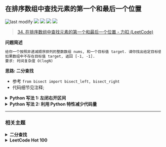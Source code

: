 ## 在排序数组中查找元素的第一个和最后一个位置
<!--START_SECTION:badge-->
![last modify](https://img.shields.io/static/v1?label=last%20modify&message=2025-07-08%2016%3A53%3A13&label_color=gray&color=thistle&style=flat-square)
[![](https://img.shields.io/static/v1?label=&message=%E4%B8%AD%E7%AD%89&label_color=gray&color=yellow&style=flat-square)](../../../README.md#中等)
[![](https://img.shields.io/static/v1?label=&message=LeetCode&label_color=gray&color=green&style=flat-square)](../../../README.md#leetcode)
[![](https://img.shields.io/static/v1?label=&message=%E4%BA%8C%E5%88%86%E6%9F%A5%E6%89%BE&label_color=gray&color=blue&style=flat-square)](../../../README.md#二分查找)
[![](https://img.shields.io/static/v1?label=&message=LeetCode%20Hot%20100&label_color=gray&color=blue&style=flat-square)](../../../README.md#leetcode-hot-100)
<!--END_SECTION:badge-->
<!--info
tags: [二分, lc100]
source: LeetCode
level: 中等
number: '0034'
name: 在排序数组中查找元素的第一个和最后一个位置
companies: []
-->

> [34. 在排序数组中查找元素的第一个和最后一个位置 - 力扣 (LeetCode) ](https://leetcode.cn/problems/find-first-and-last-position-of-element-in-sorted-array/)

<summary><b>问题简述</b></summary>

```txt
给你一个按照非递减顺序排列的整数数组 nums, 和一个目标值 target. 请你找出给定目标值在数组中的开始位置和结束位置.
如果数组中不存在目标值 target, 返回 [-1, -1].
要求: 时间复杂度 O(logN)
```

<!--
<details><summary><b>详细描述</b></summary>

```txt
```

</details>
-->

<!-- <div align="center"><img src="../../../_assets/xxx.png" height="300" /></div> -->

<summary><b>思路: 二分查找</b></summary>

- 参考 `from bisect import bisect_left, bisect_right`
- 代码细节见注释;

<details><summary><b>Python 写法 1: 左闭右开区间</b></summary>

```python
class Solution:
    def searchRange(self, nums: List[int], target: int) -> List[int]:
        if not nums: return [-1, -1]

        # 找最左侧的 target
        l, r = 0, len(nums)
        while l < r:  # 退出循环时 l == r
            m = l + (r - l) // 2
            if nums[m] < target:
                l = m + 1
            else:
                r = m

        # 不存在 target
        if l == len(nums) or nums[l] != target:
            return [-1, -1]

        L = l
        # 找最右侧的 target
        l, r = 0, len(nums)
        while l < r:
            m = l + (r - l) // 2
            if nums[m] <= target:  # 与找最左侧只有 <= 这一处区别
                l = m + 1
            else:
                r = m

        R = r - 1  # 注意 r 是开区间
        return [L, R]
```

</details>


<details><summary><b>Python 写法 2: 利用 Python 特性减少代码量</b></summary>

```python
class Solution:
    def searchRange(self, nums: List[int], target: int) -> List[int]:
        if not nums: return [-1, -1]

        def bisect(l, r, com):
            while l < r:
                m = l + (r - l) // 2
                if eval(f'{nums[m]} {com} {target}'):
                    l = m + 1
                else:
                    r = m
            return l  # 退出循环时 l == r

        # 找最左侧的 target
        L = bisect(0, len(nums), '<')
        # 不存在 target
        if L == len(nums) or nums[L] != target:
            return [-1, -1]

        R = bisect(0, len(nums), '<=') - 1
        return [L, R]
```

</details>

<!--START_SECTION:relate-->
---

### 相关主题

<details><summary><b>二分查找</b></summary>

> [[中等, LeetCode] 两数相除](../../2021/10/LeetCode_0029_中等_两数相除.md)  
> [[中等, LeetCode] 搜索二维矩阵 II 🔥](../07/LeetCode_0240_中等_搜索二维矩阵II.md)  
> [[中等, LeetCode] 搜索旋转排序数组 🔥](../../2021/10/LeetCode_0033_中等_搜索旋转排序数组.md)  
> [[中等, 剑指Offer2] 整数除法 🔥](../09/剑指Offer2_001_中等_整数除法.md)  
> [[中等, 剑指Offer] 二维数组中的查找](../../2021/11/剑指Offer_0400_中等_二维数组中的查找.md)  
> [[中等, 剑指Offer] 数值的整数次方（快速幂） 🔥](../../2021/11/剑指Offer_1600_中等_数值的整数次方（快速幂）.md)  
> [[中等, 牛客] 二分查找-II](../04/牛客_0105_中等_二分查找-II.md)  
> [[中等, 牛客] 二维数组中的查找](../02/牛客_0029_中等_二维数组中的查找.md)  
> [[中等, 牛客] 寻找峰值 🔥](../04/牛客_0107_中等_寻找峰值.md)  
> [[中等, 牛客] 矩阵元素查找](../04/牛客_0086_中等_矩阵元素查找.md)  
  > 
> [[困难, LeetCode] 寻找两个正序数组的中位数 🔥](../02/LeetCode_0004_困难_寻找两个正序数组的中位数.md)  
> [[困难, LeetCode] 将数据流变为多个不相交区间](../../2021/10/LeetCode_0352_困难_将数据流变为多个不相交区间.md)  
> [[困难, 牛客] 在两个长度相等的排序数组中找到上中位数](../02/牛客_0036_困难_在两个长度相等的排序数组中找到上中位数.md)  
  > 
> [[简单, LeetCode] x 的平方根 🔥](LeetCode_0069_简单_x的平方根.md)  
> [[简单, LeetCode] 排列硬币](../../2021/10/LeetCode_0441_简单_排列硬币.md)  
> [[简单, 剑指Offer2] 山峰数组的顶部](../09/剑指Offer2_069_简单_山峰数组的顶部.md)  
> [[简单, 剑指Offer] 在排序数组中查找数字](../01/剑指Offer_5302_简单_在排序数组中查找数字.md)  
> [[简单, 剑指Offer] 旋转数组的最小数字](../../2021/11/剑指Offer_1100_简单_旋转数组的最小数字.md)  
> [[简单, 剑指Offer] 求0～n-1中缺失的数字](../01/剑指Offer_5301_简单_求0～n-1中缺失的数字.md)  
> [[简单, 牛客] 在旋转过的有序数组中寻找目标值](../03/牛客_0048_简单_在旋转过的有序数组中寻找目标值.md)  
> [[简单, 牛客] 数字在升序数组中出现的次数](../03/牛客_0074_简单_数字在升序数组中出现的次数.md)  
> [[简单, 牛客] 旋转数组的最小数字](../03/牛客_0071_简单_旋转数组的最小数字.md)  
> [[简单, 牛客] 求平方根 🔥](../02/牛客_0032_简单_求平方根.md)  
  > 

</details>
<details><summary><b>LeetCode Hot 100</b></summary>

> [[中等, LeetCode] 三数之和 🔥](../../2021/10/LeetCode_0015_中等_三数之和.md)  
> [[中等, LeetCode] 下一个排列 🔥](LeetCode_0031_中等_下一个排列.md)  
> [[中等, LeetCode] 两数相加 🔥](../../2021/10/LeetCode_0002_中等_两数相加.md)  
> [[中等, LeetCode] 全排列 🔥](LeetCode_0046_中等_全排列.md)  
> [[中等, LeetCode] 全排列II 🔥](LeetCode_0047_中等_全排列II.md)  
> [[中等, LeetCode] 删除链表的倒数第N个结点 🔥](../01/LeetCode_0019_中等_删除链表的倒数第N个结点.md)  
> [[中等, LeetCode] 字母异位词分组 🔥](LeetCode_0049_中等_字母异位词分组.md)  
> [[中等, LeetCode] 括号生成 🔥](LeetCode_0022_中等_括号生成.md)  
> [[中等, LeetCode] 搜索旋转排序数组 🔥](../../2021/10/LeetCode_0033_中等_搜索旋转排序数组.md)  
> [[中等, LeetCode] 数组中的第K个最大元素 🔥](LeetCode_0215_中等_数组中的第K个最大元素.md)  
> [[中等, LeetCode] 无重复字符的最长子串 🔥](../02/LeetCode_0003_中等_无重复字符的最长子串.md)  
> [[中等, LeetCode] 最长回文子串 🔥](../../2021/10/LeetCode_0005_中等_最长回文子串.md)  
> [[中等, LeetCode] 电话号码的字母组合 🔥](LeetCode_0017_中等_电话号码的字母组合.md)  
> [[中等, LeetCode] 盛最多水的容器 🔥](../../2021/10/LeetCode_0011_中等_盛最多水的容器.md)  
> [[中等, LeetCode] 组合总和 🔥](LeetCode_0039_中等_组合总和.md)  
> [[中等, LeetCode] 组合总和II 🔥](LeetCode_0040_中等_组合总和II.md)  
  > 
> [[困难, LeetCode] K个一组翻转链表 🔥](../02/LeetCode_0025_困难_K个一组翻转链表.md)  
> [[困难, LeetCode] 合并K个升序链表 🔥](LeetCode_0023_困难_合并K个升序链表.md)  
> [[困难, LeetCode] 寻找两个正序数组的中位数 🔥](../02/LeetCode_0004_困难_寻找两个正序数组的中位数.md)  
> [[困难, LeetCode] 接雨水 🔥](../../2021/10/LeetCode_0042_困难_接雨水.md)  
> [[困难, LeetCode] 最长有效括号 🔥](LeetCode_0032_困难_最长有效括号.md)  
> [[困难, LeetCode] 正则表达式匹配 🔥](../01/LeetCode_0010_困难_正则表达式匹配.md)  
  > 
> [[简单, LeetCode] 两数之和 🔥](../../2021/10/LeetCode_0001_简单_两数之和.md)  
> [[简单, LeetCode] 合并两个有序链表 🔥](../../2021/10/LeetCode_0021_简单_合并两个有序链表.md)  
> [[简单, LeetCode] 有效的括号 🔥](../03/LeetCode_0020_简单_有效的括号.md)  
  > 

</details>
<!--END_SECTION:relate-->